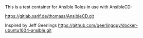 This is a test container for Ansible Roles in use with AnsibleCD:

https://gitlab.xarif.de/thomass/AnsibleCD.git

Inspired by Jeff Geerlings https://github.com/geerlingguy/docker-ubuntu1604-ansible.git
